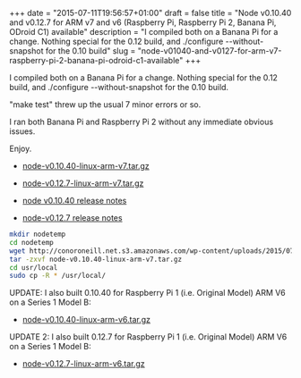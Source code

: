 +++
date = "2015-07-11T19:56:57+01:00"
draft = false
title = "Node v0.10.40 and v0.12.7 for ARM v7 and v6 (Raspberry Pi, Raspberry Pi 2, Banana Pi, ODroid C1) available"
description = "I compiled both on a Banana Pi for a change. Nothing special for the 0.12 build, and ./configure --without-snapshot for the 0.10 build"
slug = "node-v01040-and-v0127-for-arm-v7-raspberry-pi-2-banana-pi-odroid-c1-available"
+++

I compiled both on a Banana Pi for a change. Nothing special for the 0.12 build, and ./configure --without-snapshot for the 0.10 build.

"make test" threw up the usual 7 minor errors or so.

I ran both Banana Pi and Raspberry Pi 2 without any immediate obvious issues.

Enjoy.

* [node-v0.10.40-linux-arm-v7.tar.gz](http://conoroneill.net.s3.amazonaws.com/wp-content/uploads/2015/07/node-v0.10.40-linux-arm-v7.tar.gz)
* [node-v0.12.7-linux-arm-v7.tar.gz](http://conoroneill.net.s3.amazonaws.com/wp-content/uploads/2015/07/node-v0.12.7-linux-arm-v7.tar.gz)

* [node v0.10.40 release notes](http://blog.nodejs.org/2015/07/09/node-v0-10-40-maintenance/)
* [node-v0.12.7 release notes](http://blog.nodejs.org/2015/07/10/node-v0-12-7-stable/)


```bash
mkdir nodetemp
cd nodetemp
wget http://conoroneill.net.s3.amazonaws.com/wp-content/uploads/2015/07/node-v0.10.40-linux-arm-v7.tar.gz
tar -zxvf node-v0.10.40-linux-arm-v7.tar.gz
cd usr/local
sudo cp -R * /usr/local/
```

UPDATE: I also built 0.10.40 for Raspberry Pi 1 (i.e. Original Model) ARM V6 on a Series 1 Model B:
* [node-v0.10.40-linux-arm-v6.tar.gz](http://conoroneill.net.s3.amazonaws.com/wp-content/uploads/2015/07/node-v0.10.40-linux-arm-v6.tar.gz)

UPDATE 2: I also built 0.12.7 for Raspberry Pi 1 (i.e. Original Model) ARM V6 on a Series 1 Model B:
* [node-v0.12.7-linux-arm-v6.tar.gz](http://conoroneill.net.s3.amazonaws.com/wp-content/uploads/2015/09/node-v0.12.7-linux-arm-v6.tar.gz)
